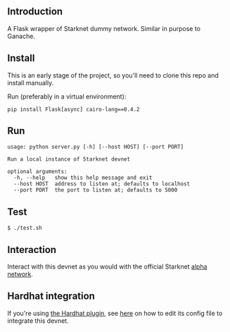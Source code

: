 ## Introduction
A Flask wrapper of Starknet dummy network. Similar in purpose to Ganache.

## Install

This is an early stage of the project, so you'll need to clone this repo and install manually.

Run (preferably in a virtual environment):
```
pip install Flask[async] cairo-lang==0.4.2
```


## Run
```
usage: python server.py [-h] [--host HOST] [--port PORT]

Run a local instance of Starknet devnet

optional arguments:
  -h, --help   show this help message and exit
  --host HOST  address to listen at; defaults to localhost
  --port PORT  the port to listen at; defaults to 5000
```

## Test
```
$ ./test.sh
```

## Interaction
Interact with this devnet as you would with the official Starknet [alpha network](https://www.cairo-lang.org/docs/hello_starknet/amm.html?highlight=alpha#interaction-examples).

## Hardhat integration
If you're using [the Hardhat plugin](https://github.com/Shard-Labs/starknet-hardhat-plugin), see [here](https://github.com/Shard-Labs/starknet-hardhat-plugin#testing-network) on how to edit its config file to integrate this devnet.
